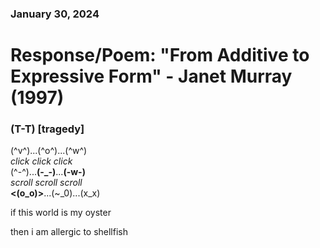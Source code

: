 ### January 30, 2024  
# Response/Poem: "From Additive to Expressive Form" - Janet Murray (1997)  

### (T-T) [tragedy]


(^v^)...(^o^)...(^w^)     
*click click click*    
(^-^)...**(-_-)**...**(-w-)**    
*scroll scroll scroll*       
**<(o_o)>**...(~_0)...(x_x)      
  

if this world is my oyster  

then i am allergic to shellfish  


 




